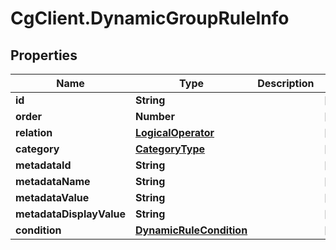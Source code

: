 # CgClient.DynamicGroupRuleInfo

## Properties

Name | Type | Description | Notes
------------ | ------------- | ------------- | -------------
**id** | **String** |  | [optional] 
**order** | **Number** |  | [optional] 
**relation** | [**LogicalOperator**](LogicalOperator.md) |  | [optional] 
**category** | [**CategoryType**](CategoryType.md) |  | [optional] 
**metadataId** | **String** |  | [optional] 
**metadataName** | **String** |  | [optional] 
**metadataValue** | **String** |  | [optional] 
**metadataDisplayValue** | **String** |  | [optional] 
**condition** | [**DynamicRuleCondition**](DynamicRuleCondition.md) |  | [optional] 


